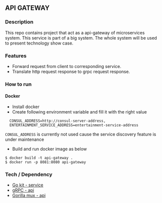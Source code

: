 ## API GATEWAY

### Description
This repo contains project that act as a api-gateway of microservices system.
This service is part of a big system. 
The whole system will be used to present technology show case.

### Features
- Forward request from client to corresponding service.
- Translate http request response to grpc request response.

### How to run
#### Docker
- Install docker
- Create following environment variable and fill it with the right value
```shell script
  CONSUL_ADDRESS=http://consul-server-address,
  ENTERTAINMENT_SERVICE_ADDRESS=entertainment-service-address
```
`CONSUL_ADDRESS` is currently not used cause the service discovery feature is under maintenance
- Build and run docker image as below
```shell script
$ docker build -t api-gateway .
$ docker run -p 8081:8080 api-gateway
```

### Tech / Dependency
- [Go kit - service](https://github.com/go-kit/kit)
- [gRPC - api](https://grpc.io/)
- [Gorilla mux - api](https://github.com/gorilla/mux)